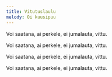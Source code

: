 ```yaml
---
title: Vitutuslaulu
melody: Oi kuusipuu
---
```


Voi saatana, ai perkele,
ei jumalauta, vittu.

Voi saatana, ai perkele,
ei jumalauta, vittu.

Voi saatana, ai perkele,
ei jumalauta, vittu.

Voi saatana, ai perkele,
ei jumalauta, vittu.
